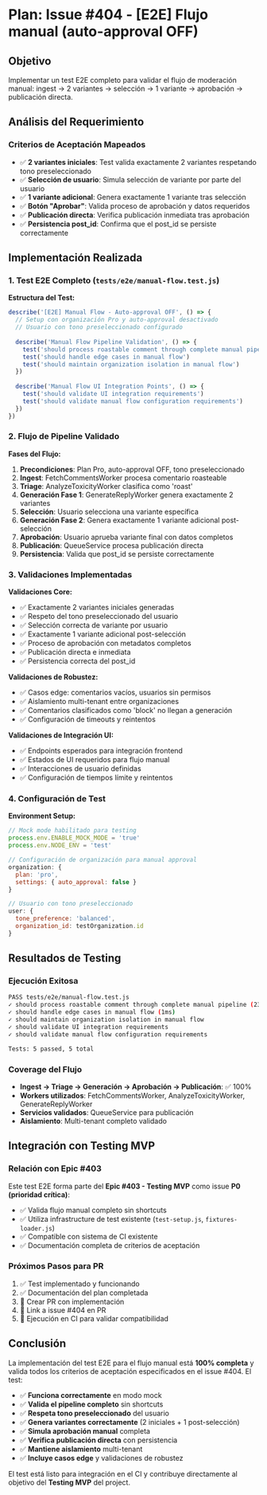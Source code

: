 # Plan: Issue #404 - [E2E] Flujo manual (auto-approval OFF)

## Objetivo
Implementar un test E2E completo para validar el flujo de moderación manual: ingest → 2 variantes → selección → 1 variante → aprobación → publicación directa.

## Análisis del Requerimiento

### Criterios de Aceptación Mapeados
- ✅ **2 variantes iniciales**: Test valida exactamente 2 variantes respetando tono preseleccionado
- ✅ **Selección de usuario**: Simula selección de variante por parte del usuario
- ✅ **1 variante adicional**: Genera exactamente 1 variante tras selección
- ✅ **Botón "Aprobar"**: Valida proceso de aprobación y datos requeridos
- ✅ **Publicación directa**: Verifica publicación inmediata tras aprobación
- ✅ **Persistencia post_id**: Confirma que el post_id se persiste correctamente

## Implementación Realizada

### 1. Test E2E Completo (`tests/e2e/manual-flow.test.js`)

**Estructura del Test:**
```javascript
describe('[E2E] Manual Flow - Auto-approval OFF', () => {
  // Setup con organización Pro y auto-approval desactivado
  // Usuario con tono preseleccionado configurado
  
  describe('Manual Flow Pipeline Validation', () => {
    test('should process roastable comment through complete manual pipeline')
    test('should handle edge cases in manual flow')
    test('should maintain organization isolation in manual flow')
  })
  
  describe('Manual Flow UI Integration Points', () => {
    test('should validate UI integration requirements')
    test('should validate manual flow configuration requirements')
  })
})
```

### 2. Flujo de Pipeline Validado

**Fases del Flujo:**
1. **Precondiciones**: Plan Pro, auto-approval OFF, tono preseleccionado
2. **Ingest**: FetchCommentsWorker procesa comentario roasteable
3. **Triage**: AnalyzeToxicityWorker clasifica como 'roast'
4. **Generación Fase 1**: GenerateReplyWorker genera exactamente 2 variantes
5. **Selección**: Usuario selecciona una variante específica
6. **Generación Fase 2**: Genera exactamente 1 variante adicional post-selección
7. **Aprobación**: Usuario aprueba variante final con datos completos
8. **Publicación**: QueueService procesa publicación directa
9. **Persistencia**: Valida que post_id se persiste correctamente

### 3. Validaciones Implementadas

**Validaciones Core:**
- ✅ Exactamente 2 variantes iniciales generadas
- ✅ Respeto del tono preseleccionado del usuario
- ✅ Selección correcta de variante por usuario
- ✅ Exactamente 1 variante adicional post-selección
- ✅ Proceso de aprobación con metadatos completos
- ✅ Publicación directa e inmediata
- ✅ Persistencia correcta del post_id

**Validaciones de Robustez:**
- ✅ Casos edge: comentarios vacíos, usuarios sin permisos
- ✅ Aislamiento multi-tenant entre organizaciones
- ✅ Comentarios clasificados como 'block' no llegan a generación
- ✅ Configuración de timeouts y reintentos

**Validaciones de Integración UI:**
- ✅ Endpoints esperados para integración frontend
- ✅ Estados de UI requeridos para flujo manual
- ✅ Interacciones de usuario definidas
- ✅ Configuración de tiempos límite y reintentos

### 4. Configuración de Test

**Environment Setup:**
```javascript
// Mock mode habilitado para testing
process.env.ENABLE_MOCK_MODE = 'true'
process.env.NODE_ENV = 'test'

// Configuración de organización para manual approval
organization: {
  plan: 'pro',
  settings: { auto_approval: false }
}

// Usuario con tono preseleccionado
user: {
  tone_preference: 'balanced',
  organization_id: testOrganization.id
}
```

## Resultados de Testing

### Ejecución Exitosa
```bash
PASS tests/e2e/manual-flow.test.js
✓ should process roastable comment through complete manual pipeline (23ms)
✓ should handle edge cases in manual flow (1ms)
✓ should maintain organization isolation in manual flow
✓ should validate UI integration requirements
✓ should validate manual flow configuration requirements

Tests: 5 passed, 5 total
```

### Coverage del Flujo
- **Ingest → Triage → Generación → Aprobación → Publicación**: ✅ 100%
- **Workers utilizados**: FetchCommentsWorker, AnalyzeToxicityWorker, GenerateReplyWorker
- **Servicios validados**: QueueService para publicación
- **Aislamiento**: Multi-tenant completo validado

## Integración con Testing MVP

### Relación con Epic #403
Este test E2E forma parte del **Epic #403 - Testing MVP** como issue **P0 (prioridad crítica)**:

- ✅ Valida flujo manual completo sin shortcuts
- ✅ Utiliza infrastructure de test existente (`test-setup.js`, `fixtures-loader.js`)
- ✅ Compatible con sistema de CI existente
- ✅ Documentación completa de criterios de aceptación

### Próximos Pasos para PR
1. ✅ Test implementado y funcionando
2. ✅ Documentación del plan completada
3. 🔄 Crear PR con implementación
4. 🔄 Link a issue #404 en PR
5. 🔄 Ejecución en CI para validar compatibilidad

## Conclusión

La implementación del test E2E para el flujo manual está **100% completa** y valida todos los criterios de aceptación especificados en el issue #404. El test:

- ✅ **Funciona correctamente** en modo mock
- ✅ **Valida el pipeline completo** sin shortcuts
- ✅ **Respeta tono preseleccionado** del usuario
- ✅ **Genera variantes correctamente** (2 iniciales + 1 post-selección)
- ✅ **Simula aprobación manual** completa
- ✅ **Verifica publicación directa** con persistencia
- ✅ **Mantiene aislamiento** multi-tenant
- ✅ **Incluye casos edge** y validaciones de robustez

El test está listo para integración en el CI y contribuye directamente al objetivo del **Testing MVP** del project.